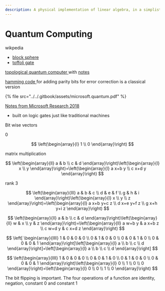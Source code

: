 ```yaml
---
description: A physical implementation of linear algebra, in a simplistic description.
---
```


# Quantum Computing

wikpedia&#x20;

* [block sphere](https://en.wikipedia.org/wiki/Bloch\_sphere)
* [toffoli gate ](https://en.wikipedia.org/wiki/Toffoli\_gate)

[topological quantum computer ](https://en.wikipedia.org/wiki/Topological\_quantum\_computer)with [notes](https://medium.com/swlh/topological-quantum-computing-5b7bdc93d93f)

[hamming code ](http://users.cs.fiu.edu/\~downeyt/cop3402/hamming.html)for adding parity bits for error correction is a classical version &#x20;

{% file src="../../.gitbook/assets/microsoft.quantum.pdf" %}

[Notes from Microsoft Research 2018 ](https://www.youtube.com/watch?v=F\_Riqjdh2oM)



* built on logic gates just like traditional machines&#x20;

Bit wise vectors&#x20;

0&#x20;

$$
\left(\begin{array}{l}
1 \\
0
\end{array}\right)
$$

matrix multiplication&#x20;

$$
\left(\begin{array}{ll}
a & b \\
c & d
\end{array}\right)\left(\begin{array}{l}
x \\
y
\end{array}\right)=\left(\begin{array}{l}
a x+b y \\
c x+d y
\end{array}\right)
$$

rank 3

$$
\left(\begin{array}{lll}
a & b & c \\
d & e & f \\
g & h & i
\end{array}\right)\left(\begin{array}{l}
x \\
y \\
z
\end{array}\right)=\left(\begin{array}{l}
a x+b y+c z \\
d x+e y+f z \\
g x+h y+i z
\end{array}\right)
$$



$$
\left(\begin{array}{ll}
a & b \\
c & d
\end{array}\right)\left(\begin{array}{ll}
w & x \\
y & z
\end{array}\right)=\left(\begin{array}{ll}
a w+b y & a x+b z \\
c w+d y & c x+d z
\end{array}\right)
$$



$$
\left[
\begin{array}{llll}
1 & 0 & 0 & 0 \\
0 & 1 & 0 & 0 \\
0 & 0 & 1 & 0 \\
0 & 0 & 0 & 1
\end{array}\right]\left[\begin{array}{l}
a \\
b \\
c \\
d
\end{array}\right]=\left[\begin{array}{l}
a \\
b \\
c \\
d
\end{array}\right]
$$



$$
\left(\begin{array}{llll}
1 & 0 & 0 & 0 \\
0 & 0 & 1 & 0 \\
0 & 1 & 0 & 0 \\
0 & 0 & 0 & 1
\end{array}\right)\left(\begin{array}{l}
0 \\
1 \\
0 \\
0
\end{array}\right)=\left(\begin{array}{l}
0 \\
0 \\
1 \\
0
\end{array}\right)
$$

The bit flipping is important. The four operations of a function are identity, negation, constant 0 and constant 1
